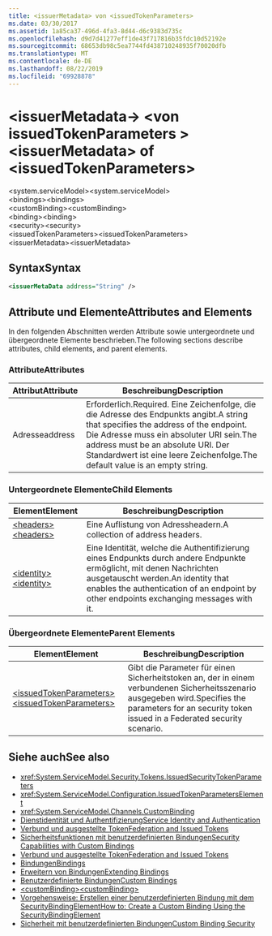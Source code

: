 ```yaml
---
title: <issuerMetadata> von <issuedTokenParameters>
ms.date: 03/30/2017
ms.assetid: 1a85ca37-496d-4fa3-8d44-d6c9383d735c
ms.openlocfilehash: d9d7d41277eff1de43f717816b35fdc10d52192e
ms.sourcegitcommit: 68653db98c5ea7744fd438710248935f70020dfb
ms.translationtype: MT
ms.contentlocale: de-DE
ms.lasthandoff: 08/22/2019
ms.locfileid: "69928878"
---
```

# <a name="issuermetadata-of-issuedtokenparameters"></a><span data-ttu-id="10828-102">\<issuerMetadata-> \<von issuedTokenParameters ></span><span class="sxs-lookup"><span data-stu-id="10828-102">\<issuerMetadata> of \<issuedTokenParameters></span></span>
<span data-ttu-id="10828-103">\<system.serviceModel></span><span class="sxs-lookup"><span data-stu-id="10828-103">\<system.serviceModel></span></span>  
<span data-ttu-id="10828-104">\<bindings></span><span class="sxs-lookup"><span data-stu-id="10828-104">\<bindings></span></span>  
<span data-ttu-id="10828-105">\<customBinding></span><span class="sxs-lookup"><span data-stu-id="10828-105">\<customBinding></span></span>  
<span data-ttu-id="10828-106">\<binding></span><span class="sxs-lookup"><span data-stu-id="10828-106">\<binding></span></span>  
<span data-ttu-id="10828-107">\<security></span><span class="sxs-lookup"><span data-stu-id="10828-107">\<security></span></span>  
<span data-ttu-id="10828-108">\<issuedTokenParameters></span><span class="sxs-lookup"><span data-stu-id="10828-108">\<issuedTokenParameters></span></span>  
<span data-ttu-id="10828-109">\<issuerMetadata></span><span class="sxs-lookup"><span data-stu-id="10828-109">\<issuerMetadata></span></span>  
  
## <a name="syntax"></a><span data-ttu-id="10828-110">Syntax</span><span class="sxs-lookup"><span data-stu-id="10828-110">Syntax</span></span>  
  
```xml  
<issuerMetaData address="String" />
```  
  
## <a name="attributes-and-elements"></a><span data-ttu-id="10828-111">Attribute und Elemente</span><span class="sxs-lookup"><span data-stu-id="10828-111">Attributes and Elements</span></span>  
 <span data-ttu-id="10828-112">In den folgenden Abschnitten werden Attribute sowie untergeordnete und übergeordnete Elemente beschrieben.</span><span class="sxs-lookup"><span data-stu-id="10828-112">The following sections describe attributes, child elements, and parent elements.</span></span>  
  
### <a name="attributes"></a><span data-ttu-id="10828-113">Attribute</span><span class="sxs-lookup"><span data-stu-id="10828-113">Attributes</span></span>  
  
|<span data-ttu-id="10828-114">Attribut</span><span class="sxs-lookup"><span data-stu-id="10828-114">Attribute</span></span>|<span data-ttu-id="10828-115">Beschreibung</span><span class="sxs-lookup"><span data-stu-id="10828-115">Description</span></span>|  
|---------------|-----------------|  
|<span data-ttu-id="10828-116">Adresse</span><span class="sxs-lookup"><span data-stu-id="10828-116">address</span></span>|<span data-ttu-id="10828-117">Erforderlich.</span><span class="sxs-lookup"><span data-stu-id="10828-117">Required.</span></span> <span data-ttu-id="10828-118">Eine Zeichenfolge, die die Adresse des Endpunkts angibt.</span><span class="sxs-lookup"><span data-stu-id="10828-118">A string that specifies the address of the endpoint.</span></span> <span data-ttu-id="10828-119">Die Adresse muss ein absoluter URI sein.</span><span class="sxs-lookup"><span data-stu-id="10828-119">The address must be an absolute URI.</span></span> <span data-ttu-id="10828-120">Der Standardwert ist eine leere Zeichenfolge.</span><span class="sxs-lookup"><span data-stu-id="10828-120">The default value is an empty string.</span></span>|  
  
### <a name="child-elements"></a><span data-ttu-id="10828-121">Untergeordnete Elemente</span><span class="sxs-lookup"><span data-stu-id="10828-121">Child Elements</span></span>  
  
|<span data-ttu-id="10828-122">Element</span><span class="sxs-lookup"><span data-stu-id="10828-122">Element</span></span>|<span data-ttu-id="10828-123">Beschreibung</span><span class="sxs-lookup"><span data-stu-id="10828-123">Description</span></span>|  
|-------------|-----------------|  
|[<span data-ttu-id="10828-124">\<headers></span><span class="sxs-lookup"><span data-stu-id="10828-124">\<headers></span></span>](headers-element.md)|<span data-ttu-id="10828-125">Eine Auflistung von Adressheadern.</span><span class="sxs-lookup"><span data-stu-id="10828-125">A collection of address headers.</span></span>|  
|[<span data-ttu-id="10828-126">\<identity></span><span class="sxs-lookup"><span data-stu-id="10828-126">\<identity></span></span>](identity.md)|<span data-ttu-id="10828-127">Eine Identität, welche die Authentifizierung eines Endpunkts durch andere Endpunkte ermöglicht, mit denen Nachrichten ausgetauscht werden.</span><span class="sxs-lookup"><span data-stu-id="10828-127">An identity that enables the authentication of an endpoint by other endpoints exchanging messages with it.</span></span>|  
  
### <a name="parent-elements"></a><span data-ttu-id="10828-128">Übergeordnete Elemente</span><span class="sxs-lookup"><span data-stu-id="10828-128">Parent Elements</span></span>  
  
|<span data-ttu-id="10828-129">Element</span><span class="sxs-lookup"><span data-stu-id="10828-129">Element</span></span>|<span data-ttu-id="10828-130">Beschreibung</span><span class="sxs-lookup"><span data-stu-id="10828-130">Description</span></span>|  
|-------------|-----------------|  
|[<span data-ttu-id="10828-131">\<issuedTokenParameters></span><span class="sxs-lookup"><span data-stu-id="10828-131">\<issuedTokenParameters></span></span>](issuedtokenparameters.md)|<span data-ttu-id="10828-132">Gibt die Parameter für einen Sicherheitstoken an, der in einem verbundenen Sicherheitsszenario ausgegeben wird.</span><span class="sxs-lookup"><span data-stu-id="10828-132">Specifies the parameters for an security token issued in a Federated security scenario.</span></span>|  
  
## <a name="see-also"></a><span data-ttu-id="10828-133">Siehe auch</span><span class="sxs-lookup"><span data-stu-id="10828-133">See also</span></span>

- <xref:System.ServiceModel.Security.Tokens.IssuedSecurityTokenParameters>
- <xref:System.ServiceModel.Configuration.IssuedTokenParametersElement>
- <xref:System.ServiceModel.Channels.CustomBinding>
- [<span data-ttu-id="10828-134">Dienstidentität und Authentifizierung</span><span class="sxs-lookup"><span data-stu-id="10828-134">Service Identity and Authentication</span></span>](../../../wcf/feature-details/service-identity-and-authentication.md)
- [<span data-ttu-id="10828-135">Verbund und ausgestellte Token</span><span class="sxs-lookup"><span data-stu-id="10828-135">Federation and Issued Tokens</span></span>](../../../wcf/feature-details/federation-and-issued-tokens.md)
- [<span data-ttu-id="10828-136">Sicherheitsfunktionen mit benutzerdefinierten Bindungen</span><span class="sxs-lookup"><span data-stu-id="10828-136">Security Capabilities with Custom Bindings</span></span>](../../../wcf/feature-details/security-capabilities-with-custom-bindings.md)
- [<span data-ttu-id="10828-137">Verbund und ausgestellte Token</span><span class="sxs-lookup"><span data-stu-id="10828-137">Federation and Issued Tokens</span></span>](../../../wcf/feature-details/federation-and-issued-tokens.md)
- [<span data-ttu-id="10828-138">Bindungen</span><span class="sxs-lookup"><span data-stu-id="10828-138">Bindings</span></span>](../../../wcf/bindings.md)
- [<span data-ttu-id="10828-139">Erweitern von Bindungen</span><span class="sxs-lookup"><span data-stu-id="10828-139">Extending Bindings</span></span>](../../../wcf/extending/extending-bindings.md)
- [<span data-ttu-id="10828-140">Benutzerdefinierte Bindungen</span><span class="sxs-lookup"><span data-stu-id="10828-140">Custom Bindings</span></span>](../../../wcf/extending/custom-bindings.md)
- [<span data-ttu-id="10828-141">\<customBinding></span><span class="sxs-lookup"><span data-stu-id="10828-141">\<customBinding></span></span>](custombinding.md)
- [<span data-ttu-id="10828-142">Vorgehensweise: Erstellen einer benutzerdefinierten Bindung mit dem SecurityBindingElement</span><span class="sxs-lookup"><span data-stu-id="10828-142">How to: Create a Custom Binding Using the SecurityBindingElement</span></span>](../../../wcf/feature-details/how-to-create-a-custom-binding-using-the-securitybindingelement.md)
- [<span data-ttu-id="10828-143">Sicherheit mit benutzerdefinierten Bindungen</span><span class="sxs-lookup"><span data-stu-id="10828-143">Custom Binding Security</span></span>](../../../wcf/samples/custom-binding-security.md)
